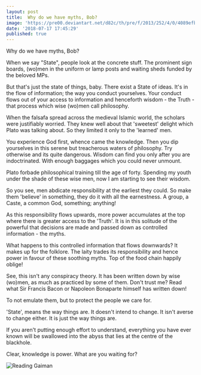 ```yaml
---
layout: post
title:  Why do we have myths, Bob?
image: 'https://pre00.deviantart.net/d82c/th/pre/f/2013/252/4/0/4089efbf634bfc662427e375eb9d38d7-d6lqob1.jpg'
date: '2018-07-17 17:45:29'
published: true
---
```

Why do we have myths, Bob?

When we say "State", people look at the concrete stuff. The prominent sign boards, (wo)men in the uniform or lamp posts and waiting sheds funded by the beloved MPs.

But that's just the state of things, baby. There exist a State of ideas. It's in the flow of information; the way you conduct yourselves. Your conduct flows out of your access to information and henceforth wisdom - the Truth - that process which wise (wo)men call philosophy.

When the falsafa spread across the medieval Islamic world, the scholars were justifiably worried. They knew well about that 'sweetest' delight which Plato was talking about. So they limited it only to the 'learned' men.

You experience God first, whence came the knowledge. Then you dip yourselves in this serene but treacherous waters of philosophy. Try otherwise and its quite dangerous. Wisdom can find you only after you are indoctrinated. With enough baggages which you could never unmount. 

Plato forbade philosophical training till the age of forty. Spending my youth under the shade of these wise men, now I am starting to see their wisdom.

So you see, men abdicate responsibility at the earliest they could. So make them 'believe' in something, they do it with all the earnestness. A group, a Caste, a common God, something; anything!

As this responsibility flows upwards, more power accumulates at the top where there is greater access to the 'Truth'. It is in this solitude of the powerful that decisions are made and passed down as controlled information - the myths.

What happens to this controlled information that flows downwards? It makes up for the folklore. The laity trades its responsibility and hence power in favour of these soothing myths. Top of the food chain happily oblige!

See, this isn't any conspiracy theory. It has been written down by wise (wo)men, as much as practiced by some of them. Don't trust me? Read what Sir Francis Bacon or Napoleon Bonaparte himself has written down!

To not emulate them, but to protect the people we care for. 

'State', means the way things are. It doesn't intend to change. It isn't averse to change either. It is just the way things are.

If you aren't putting enough effort to understand, everything you have ever known will be swallowed into the abyss that lies at the centre of the blackhole.

Clear, knowledge is power. What are you waiting for?

![Reading Gaiman](https://i.imgur.com/P139MDX.jpg)

